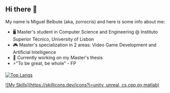 ## Hi there 👋

My name is Miguel Belbute (aka, zorrocris) and here is some info about me:

- 🖥️ Master's student in Computer Science and Engineering @ Instituto Superior Técnico, University of Lisbon
- 🎮 Master's specialization in 2 areas: Video Game Development and Artificial Intelligence
- 🤔 Currently working on my Master's thesis
- ⚡"To be great, be whole" - FP

[![Top Langs](https://github-readme-stats.vercel.app/api/top-langs/?username=zorrocrisis)](https://github.com/zorrocrisis/github-readme-stats)

[![My Skills](https://skillicons.dev/icons?i=unity, unreal, cs,cpp,py,matlab)](https://skillicons.dev)
